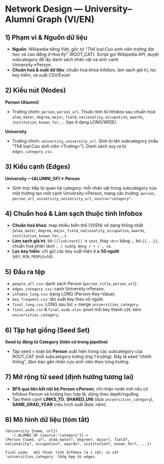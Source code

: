 # Network Design — University–Alumni Graph (VI/EN)

## 1) Phạm vi & Nguồn dữ liệu  
- **Nguồn**: Wikipedia tiếng Việt, gốc từ *“Thể loại:Cựu sinh viên trường đại học và cao đẳng ở Hoa Kỳ”* (ROOT_CAT). Script gọi Wikipedia API, duyệt subcategory để lấy danh sách nhân vật và sinh cạnh University→Person.  
- **Chuẩn hoá & xuất dữ liệu**: chuẩn hoá khoá Infobox, làm sạch giá trị, lọc key hiếm, và xuất CSV/Excel.

## 2) Kiểu nút (Nodes)
**Person (Alumni)**  
- Trường chính: `person`, `person_url`. Thuộc tính từ Infobox sau chuẩn hoá: `alma_mater`, `degree`, `major`, `field`, `nationality`, `occupation`, `awards`, `institution`, `known_for`, … (tạo ở dạng LONG/WIDE).  

**University**  
- Trường chính: `university`, `university_url`. Sinh từ tên subcategory (mẫu “Thể loại:Cựu sinh viên <Trường>”). Danh sách suy ra từ `edges_category.csv`.

## 3) Kiểu cạnh (Edges)
**University —(ALUMNI_OF)→ Person**  
- Sinh trực tiếp từ quan hệ category: mỗi nhân vật trong subcategory của một trường tạo một cạnh University→Person, mang các trường: `person`, `person_url`, `university`, `university_url`, `source="category"`.

## 4) Chuẩn hoá & Làm sạch thuộc tính Infobox  
- **Chuẩn hoá khoá**: map nhiều biến thể (VI/EN) về dạng thống nhất (`alma_mater`, `degree`, `major`, `field`, `nationality`, `occupation`, `awards`, `institution`, `known_for`, …).  
- **Làm sạch giá trị**: bỏ `[[link|text]]` → `text`, thay `<br>` bằng `;`, bỏ `{{...}}`, chuẩn hoá phân tách `; / xuống dòng / • / , và`.  
- **Lọc key hiếm**: chỉ giữ các key xuất hiện ở **≥ 50 người** (`KEY_MIN_PEOPLE=50`).

## 5) Đầu ra tệp  
- `people_all.csv`: danh sách Person (`person_title`, `person_url`).  
- `edges_category.csv`: cạnh University→Person.  
- `infobox_long.csv`: bảng LONG (Person–Key–Value).  
- `key_frequent.csv`: tần suất key theo số người.  
- `final_long.csv`: LONG sau lọc + merge `universities_category`.  
- `final_wide.csv` & `final_wide.xlsx`: pivot mỗi key thành cột; kèm `universities_category`.

## 6) Tập hạt giống (Seed Set)  
**Seed tự động từ Category (hiện có trong pipeline)**  
- Tập seed = toàn bộ **Person** xuất hiện trong các subcategory của ROOT_CAT (mỗi subcategory tương ứng 1 trường). Đây là seed “chính thống”, đảm bảo gắn nhãn cựu sinh viên theo từng trường.

## 7) Mở rộng từ seed (định hướng tương lai)  
- **BFS qua liên kết nội bộ Person→Person**; chỉ nhận node mới nếu có Infobox Person và trường học hợp lệ; dừng theo depth/ngưỡng.  
- Tạo thêm cạnh **LINKS_TO**, **SHARED_UNI** (dựa `universities_category`), **SAME_GRAD_YEAR** (nếu trích xuất được năm).

## 8) Mô hình dữ liệu (tóm tắt)  
```
(University {name, url})
   -[:ALUMNI_OF {source:"category"}]->
(Person {name, url, alma_mater?, degree?, major?, field?, nationality?, occupation?, awards?, institution?, known_for?, ...})

final_wide:  mỗi thuộc tính Infobox là 1 cột; có cột 'universities_category' tổng hợp từ edges.
```

